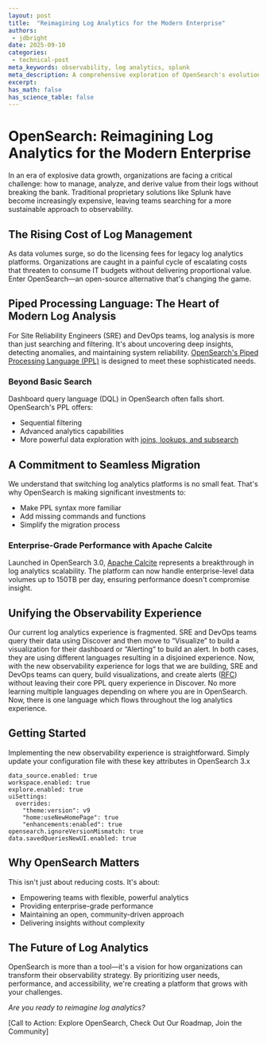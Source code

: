 ```yaml
---
layout: post
title:  "Reimagining Log Analytics for the Modern Enterprise"
authors:
 - jdbright
date: 2025-09-10
categories:
 - technical-post
meta_keywords: observability, log analytics, splunk
meta_description: A comprehensive exploration of OpenSearch's evolution in log analytics, highlighting its approach to addressing enterprise observability challenges through open-source innovation, cost-effectiveness, and advanced processing capabilities.
excerpt:
has_math: false
has_science_table: false
---
```


# OpenSearch: Reimagining Log Analytics for the Modern Enterprise

In an era of explosive data growth, organizations are facing a critical challenge: how to manage, analyze, and derive value from their logs without breaking the bank. Traditional proprietary solutions like Splunk have become increasingly expensive, leaving teams searching for a more sustainable approach to observability.


## The Rising Cost of Log Management

As data volumes surge, so do the licensing fees for legacy log analytics platforms. Organizations are caught in a painful cycle of escalating costs that threaten to consume IT budgets without delivering proportional value. Enter OpenSearch—an open-source alternative that's changing the game.


## Piped Processing Language: The Heart of Modern Log Analysis

For Site Reliability Engineers (SRE) and DevOps teams, log analysis is more than just searching and filtering. It's about uncovering deep insights, detecting anomalies, and maintaining system reliability. [OpenSearch's Piped Processing Language (PPL)](https://github.com/opensearch-project/sql/blob/main/docs/user/ppl/index.rst) is designed to meet these sophisticated needs.


### Beyond Basic Search

Dashboard query language (DQL) in OpenSearch often falls short. OpenSearch's PPL offers:

* Sequential filtering
* Advanced analytics capabilities
* More powerful data exploration with [joins, lookups, and subsearch](https://opensearch.org/blog/enhanced-log-analysis-with-opensearch-ppl-introducing-lookup-join-and-subsearch/)



## A Commitment to Seamless Migration

We understand that switching log analytics platforms is no small feat. That's why OpenSearch is making significant investments to:

* Make PPL syntax more familiar
* Add missing commands and functions
* Simplify the migration process



### Enterprise-Grade Performance with Apache Calcite

Launched in OpenSearch 3.0, [Apache Calcite](https://calcite.apache.org/) represents a breakthrough in log analytics scalability. The platform can now handle enterprise-level data volumes up to 150TB per day, ensuring performance doesn't compromise insight.


## Unifying the Observability Experience

Our current log analytics experience is fragmented. SRE and DevOps teams query their data using Discover and then move to “Visualize” to build a visualization for their dashboard or “Alerting“ to build an alert. In both cases, they are using different languages resulting in a disjoined experience. Now, with the new observability experience for logs that we are building, SRE and DevOps teams can query, build visualizations, and create alerts ([RFC](https://github.com/opensearch-project/alerting/issues/1880)) without leaving their core PPL query experience in Discover. No more learning multiple languages depending on where you are in OpenSearch. Now, there is one language which flows throughout the log analytics experience.


## Getting Started

Implementing the new observability experience is straightforward. Simply update your configuration file with these key attributes in OpenSearch 3.x


```
data_source.enabled: true
workspace.enabled: true
explore.enabled: true
uiSettings:
  overrides:
    "theme:version": v9
    "home:useNewHomePage": true
    "enhancements:enabled": true
opensearch.ignoreVersionMismatch: true
data.savedQueriesNewUI.enabled: true
```



## Why OpenSearch Matters

This isn't just about reducing costs. It's about:

* Empowering teams with flexible, powerful analytics
* Providing enterprise-grade performance
* Maintaining an open, community-driven approach
* Delivering insights without complexity



## The Future of Log Analytics

OpenSearch is more than a tool—it's a vision for how organizations can transform their observability strategy. By prioritizing user needs, performance, and accessibility, we're creating a platform that grows with your challenges.

*Are you ready to reimagine log analytics?*

[Call to Action: Explore OpenSearch, Check Out Our Roadmap, Join the Community]

